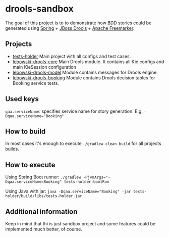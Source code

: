 # drools-sandbox

The goal of this project is to to demonstrate how BDD stories could be generated using [Spring][1] + [JBoss Drools][2] + [Apache Freemarker][3].
  
## Projects

* [tests-holder][4]
Main project with all configs and test cases.
* [lebowski-drools-core][5]
Main Drools module. It contains all Kie configs and main KieSession configuration
* [lebowski-drools-model][6]
Module contains messages for Drools engine.
* [lebowski-drools-booking][7]
Module contains Drools decision tables for Booking service tests.

## Used keys

`qaa.serviceName`: specifies service name for story generation. E.g. `-Dqaa.serviceName="Booking"`

## How to build

In most cases it's enough to execute `./gradlew clean build` for all projects builds. 

## How to execute

Using Spring Boot runner: `./gradlew -PjvmArgs="-Dqaa.serviceName=Booking" tests-holder:bootRun`

Using Java with jar: `java -Dqaa.serviceName="Booking" -jar tests-holder/build/libs/tests-holder.jar`

## Additional information

Keep in mind that thi is just sandbox project and some features could be implemented much better, of course.


[1]: https://spring.io/projects/spring-boot
[2]: https://www.drools.org/
[3]: https://freemarker.apache.org/index.html
[4]: tests-holder
[5]: drools/lebowski-drools-core
[7]: drools/lebowski-drools-model
[6]: drools/lebowski-drools-common
[7]: drools/lebowski-drools-booking
